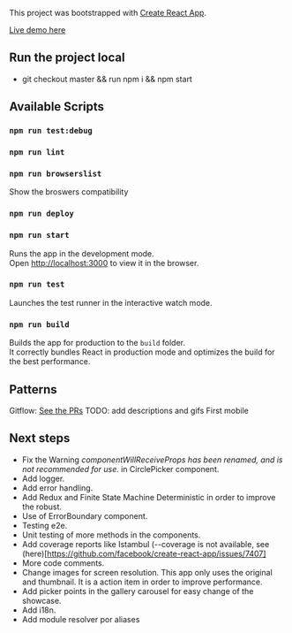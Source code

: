 This project was bootstrapped with [Create React App](https://github.com/facebook/create-react-app).

[Live demo here](https://slemankassis.github.io/thirdlove-frontend-test/)
## Run the project local


* git checkout master && run npm i && npm start

## Available Scripts

### `npm run test:debug`
### `npm run lint`
### `npm run browserslist`

Show the broswers compatibility

### `npm run deploy`

### `npm run start`

Runs the app in the development mode.<br />
Open [http://localhost:3000](http://localhost:3000) to view it in the browser.

### `npm run test`

Launches the test runner in the interactive watch mode.<br />

### `npm run build`

Builds the app for production to the `build` folder.<br />
It correctly bundles React in production mode and optimizes the build for the best performance.

## Patterns

Gitflow: [See the PRs](https://github.com/slemankassis/thirdlove-frontend-test/pulls) TODO: add descriptions and gifs
First mobile

## Next steps

* Fix the Warning _componentWillReceiveProps has been renamed, and is not recommended for use._ in CirclePicker component.
* Add logger.
* Add error handling.
* Add Redux and Finite State Machine Deterministic in order to improve the robust.
* Use of ErrorBoundary component.
* Testing e2e.
* Unit testing of more methods in the components.
* Add coverage reports like Istambul (--coverage is not available, see (here)[https://github.com/facebook/create-react-app/issues/7407]
* More code comments.
* Change images for screen resolution. This app only uses the original and thumbnail. It is a action item in order to improve performance.
* Add picker points in the gallery carousel for easy change of the showcase.
* Add i18n.
* Add module resolver por aliases
